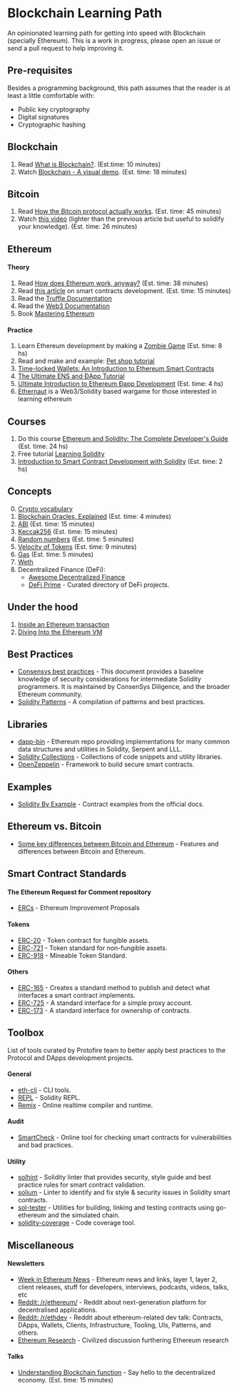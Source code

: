 # Blockchain Learning Path

An opinionated learning path for getting into speed with Blockchain (specially Ethereum). This is a
work in progress, please open an issue or send a pull request to help improving it.

## Pre-requisites

Besides a programming background, this path assumes that the reader is at least a little comfortable
with:

- Public key cryptography
- Digital signatures
- Cryptographic hashing

## Blockchain

1. Read [What is Blockchain?](https://medium.com/coinmonks/blockchain-technology-explained-7d68c4435aca). (Est.time: 10 minutes)
2. Watch [Blockchain - A visual demo](https://www.youtube.com/watch?v=_160oMzblY8). (Est. time: 18 minutes)

## Bitcoin

1. Read [How the Bitcoin protocol actually works](http://www.michaelnielsen.org/ddi/how-the-bitcoin-protocol-actually-works/). (Est. time: 45 minutes)
2. Watch [this video](https://www.youtube.com/watch?v=bBC-nXj3Ng4) (lighter than the previous
article but useful to solidify your knowledge). (Est. time: 26 minutes)

## Ethereum
#### Theory
1. Read [How does Ethereum work, anyway?](https://medium.com/@preethikasireddy/how-does-ethereum-work-anyway-22d1df506369) (Est. time: 38 minutes)
2. Read [this article](https://blog.zeppelin.solutions/the-hitchhikers-guide-to-smart-contracts-in-ethereum-848f08001f05)
on smart contracts development. (Est. time: 15 minutes)
3. Read the [Truffle Documentation](https://truffleframework.com/docs/)
4. Read the [Web3 Documentation](https://web3js.readthedocs.io/en/1.0/)
5. Book [Mastering Ethereum](https://github.com/ethereumbook/ethereumbook)

#### Practice
1. Learn Ethereum development by making a [Zombie Game](https://cryptozombies.io/) (Est. time: 8 hs)
2. Read and make and example: [Pet shop tutorial](http://truffleframework.com/tutorials/pet-shop)
3. [Time-locked Wallets: An Introduction to Ethereum Smart Contracts](https://www.toptal.com/ethereum-smart-contract/time-locked-wallet-truffle-tutorial)
4. [The Ultimate ENS and ĐApp Tutorial](https://www.toptal.com/ethereum/ethereum-name-service-dapp-tutorial)
5. [Ultimate Introduction to Ethereum Ðapp Development](https://www.youtube.com/playlist?list=PLV1JDFUtrXpFh85G-Ddyy2kLSafaB9biQ) (Est. time: 4 hs)
6. [Ethernaut](https://ethernaut.zeppelin.solutions/) is a Web3/Solidity based wargame for those interested in learning ethereum

## Courses
1. Do this course [Ethereum and Solidity: The Complete Developer's Guide](https://www.udemy.com/ethereum-and-solidity-the-complete-developers-guide/) (Est. time: 24 hs)
2. Free tutorial [Learning Solidity](https://github.com/willitscale/learning-solidity)
3. [Introduction to Smart Contract Development with Solidity](https://www.youtube.com/playlist?list=PLV1JDFUtrXpGvu8QHL9b78WYNSJsYNZsb) (Est. time: 2 hs)

## Concepts
0. [Crypto vocabulary](https://medium.com/datadriveninvestor/crypto-vocabulary-expanded-76131d26537b)
1. [Blockchain Oracles, Explained](https://cointelegraph.com/explained/blockchain-oracles-explained) (Est. time: 4 minutes)
2. [ABI](https://github.com/ethereum/wiki/wiki/Ethereum-Contract-ABI) (Est. time: 15 minutes)
3. [Keccak256](https://www.slideshare.net/RajeevVerma14/keccakpptx) (Est. time: 15 minutes)
4. [Random numbers](https://ethereum.stackexchange.com/questions/191/how-can-i-securely-generate-a-random-number-in-my-smart-contract) (Est. time: 5 minutes)
5. [Velocity of Tokens](https://medium.com/newtown-partners/velocity-of-tokens-26b313303b77) (Est. time: 9 minutes)
6. [Gas](https://ethgas.io/) (Est. time: 5 minutes)
7. [Weth](https://weth.io/)
8. Decentralized Finance (DeFi):
    - [Awesome Decentralized Finance](https://github.com/ong/awesome-decentralized-finance)
    - [DeFi Prime](https://defiprime.com) - Curated directory of DeFi projects. 

## Under the hood
1. [Inside an Ethereum transaction](https://medium.com/@codetractio/inside-an-ethereum-transaction-fa94ffca912f)
2. [Diving Into the Ethereum VM](https://blog.qtum.org/diving-into-the-ethereum-vm-6e8d5d2f3c30)

## Best Practices
- [Consensys best practices](https://consensys.github.io/smart-contract-best-practices/) - This document provides a baseline knowledge of security considerations for intermediate Solidity programmers. It is maintained by ConsenSys Diligence, and the broader Ethereum community.
- [Solidity Patterns](https://github.com/fravoll/solidity-patterns) - A compilation of patterns and best practices.

## Libraries
- [dapp-bin](https://github.com/ethereum/dapp-bin) - Ethereum repo providing implementations for many common data structures and utilities in Solidity, Serpent and LLL.
- [Solidity Collections](https://github.com/ethereum/wiki/wiki/Solidity-Collections) - Collections of code snippets and utility libraries.
- [OpenZeppelin](https://openzeppelin.org/) - Framework to build secure smart contracts.

## Examples
- [Solidity By Example](http://solidity.readthedocs.io/en/latest/solidity-by-example.html) - Contract examples from the official docs.

## Ethereum vs. Bitcoin
- [Some key differences between Bitcoin and Ethereum](https://vimba.co/blog/post/bitcoin-vs-ethereum) - Features and differences between Bitcoin and Ethereum.

## Smart Contract Standards
#### The Ethereum Request for Comment repository
- [ERCs](https://eips.ethereum.org/erc) - Ethereum Improvement Proposals
#### Tokens
- [ERC-20](https://eips.ethereum.org/EIPS/eip-20) - Token contract for fungible assets.
- [ERC-721](https://github.com/ethereum/eips/issues/721) - Token standard for non-fungible assets.
- [ERC-918](https://eips.ethereum.org/EIPS/eip-918) - Mineable Token Standard.
#### Others
- [ERC-165](https://eips.ethereum.org/EIPS/eip-165) - Creates a standard method to publish and detect what interfaces a smart contract implements.
- [ERC-725](https://eips.ethereum.org/EIPS/eip-725) - A standard interface for a simple proxy account.
- [ERC-173](https://eips.ethereum.org/EIPS/eip-173) - A standard interface for ownership of contracts.

## Toolbox
List of tools curated by Protofire team to better apply best practices to the Protocol and DApps development projects.

#### General
- [eth-cli](https://github.com/protofire/eth-cli) - CLI tools.
- [REPL](https://github.com/raineorshine/solidity-repl) - Solidity REPL.
- [Remix](https://remix.ethereum.org/) - Online realtime compiler and runtime.

#### Audit
- [SmartCheck](https://tool.smartdec.net) - Online tool for checking smart contracts for vulnerabilities and bad practices.

#### Utility
- [solhint](https://github.com/protofire/solhint) - Solidity linter that provides security, style guide and best practice rules for smart contract validation.
- [solium](https://github.com/duaraghav8/Solium) - Linter to identify and fix style & security issues in Solidity smart contracts.
- [sol-tester](https://github.com/androlo/sol-tester) - Utilities for building, linking and testing contracts using go-ethereum and the simulated chain.
- [solidity-coverage](https://github.com/sc-forks/solidity-coverage) - Code coverage tool.

## Miscellaneous

#### Newsletters
- [Week in Ethereum News](https://www.weekinethereumnews.com/) - Ethereum news and links, layer 1, layer 2, client releases, stuff for developers, interviews, podcasts, videos, talks, etc
- [Reddit: /r/ethereum/](https://www.reddit.com/r/ethereum/) - Reddit about next-generation platform for decentralised applications.
- [Reddit: /r/ethdev](https://www.reddit.com/r/ethdev) - Reddit about ethereum-related dev talk: Contracts, DApps, Wallets, Clients, Infrastructure, Tooling, UIs, Patterns, and others.
- [Ethereum Research](http://ethresear.ch/) - Civilized discussion furthering Ethereum research

#### Talks
- [Understanding Blockchain function](https://www.youtube.com/watch?v=RplnSVTzvnU) - Say hello to the decentralized economy. (Est. time: 15 minutes)
